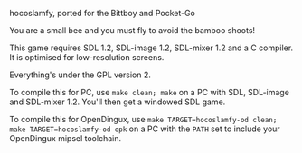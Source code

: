 hocoslamfy, ported for the Bittboy and Pocket-Go

You are a small bee and you must fly to avoid the bamboo shoots!

This game requires SDL 1.2, SDL-image 1.2, SDL-mixer 1.2 and a C compiler. It is optimised for low-resolution screens.

Everything's under the GPL version 2.

To compile this for PC, use `make clean; make` on a PC with SDL, SDL-image and SDL-mixer 1.2. You'll then get a windowed SDL game.

To compile this for OpenDingux, use `make TARGET=hocoslamfy-od clean; make TARGET=hocoslamfy-od opk` on a PC with the `PATH` set to include your OpenDingux mipsel toolchain.
